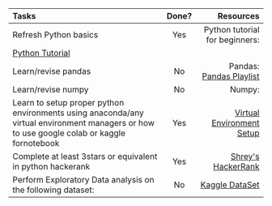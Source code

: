 |    Tasks    |    Done?    |       Resources       |
| :---        |    :----:   |              ---:     |
|Refresh Python basics|	  Yes|     Python tutorial for beginners:
[Python Tutorial](https://www.youtube.com/watchv=rfscVS0vtbw&feature=youtu.beab_channel=freeCodeCamp.org)    |
|Learn/revise pandas|	      No	|    Pandas: [Pandas Playlist](https://www.youtube.com/playlist?list=PL-osiE80TeTsWmV9i9c58mdDCSskIFdDS)|
|Learn/revise numpy|	      No	|    Numpy:  |
|Learn to setup proper python environments using anaconda/any virtual environment managers or how to use google colab or kaggle fornotebook  |  Yes | [Virtual Environment Setup](https://www.freecodecamp.org/news/how-to-setup-virtual-environments-in-python/)|
|Complete at least 3stars or equivalent in python hackerank	   | Yes|     [Shrey's HackerRank](https://www.hackerrank.com/9shrey)|
|Perform Exploratory Data analysis on the following dataset:    | No|	    [Kaggle DataSet](https://www.kaggle.com/datasets/arianazmoudeh/airbnbopendata/)|
